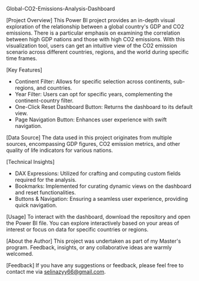 Global-CO2-Emissions-Analysis-Dashboard

[Project Overview]
This Power BI project provides an in-depth visual exploration of the relationship between a global country's GDP and CO2 emissions. There is a particular emphasis on examining the correlation between high GDP nations and those with high CO2 emissions. With this visualization tool, users can get an intuitive view of the CO2 emission scenario across different countries, regions, and the world during specific time frames.

[Key Features]
- Continent Filter: Allows for specific selection across continents, sub-regions, and countries.
- Year Filter: Users can opt for specific years, complementing the continent-country filter.
- One-Click Reset Dashboard Button: Returns the dashboard to its default view.
- Page Navigation Button: Enhances user experience with swift navigation.

[Data Source]
The data used in this project originates from multiple sources, encompassing GDP figures, CO2 emission metrics, and other quality of life indicators for various nations.

[Technical Insights]
- DAX Expressions: Utilized for crafting and computing custom fields required for the analysis.
- Bookmarks: Implemented for curating dynamic views on the dashboard and reset functionalities.
- Buttons & Navigation: Ensuring a seamless user experience, providing quick navigation.

[Usage]
To interact with the dashboard, download the repository and open the Power BI file. You can explore interactively based on your areas of interest or focus on data for specific countries or regions.

[About the Author]
This project was undertaken as part of my Master's program. Feedback, insights, or any collaborative ideas are warmly welcomed.

[Feedback]
If you have any suggestions or feedback, please feel free to contact me via selinazyy66@gmail.com.
